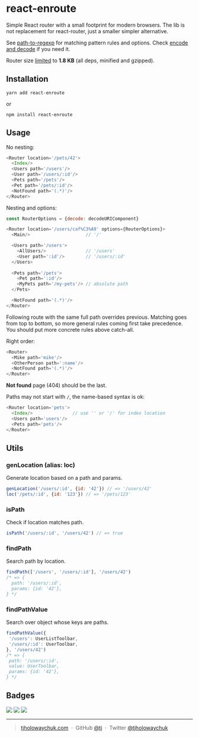 # react-enroute

Simple React router with a small footprint for modern browsers. The lib is not
replacement for react-router, just a smaller simpler alternative.

See [path-to-regexp](https://github.com/pillarjs/path-to-regexp#usage)
for matching pattern rules and options. Check
[encode and decode](https://github.com/pillarjs/path-to-regexp#match)
if you need it.

Router size [limited](https://github.com/ai/size-limit) to **1.8 KB**
(all deps, minified and gzipped).

## Installation

```console
yarn add react-enroute
```

or

```console
npm install react-enroute
```

## Usage

No nesting:

```js
<Router location='/pets/42'>
  <Index/>
  <Users path='/users'/>
  <User path='/users/:id'/>
  <Pets path='/pets'/>
  <Pet path='/pets/:id'/>
  <NotFound path='(.*)'/>
</Router>
```

Nesting and options:

```js
const RouterOptions = {decode: decodeURIComponent}

<Router location='/users/caf%C3%A9' options={RouterOptions}>
  <Main/>                     // '/'

  <Users path='/users'>
    <AllUsers/>               // '/users'
    <User path=':id'/>        // '/users/:id'
  </Users>
    
  <Pets path='/pets'>
    <Pet path=':id'/>
    <MyPets path='/my-pets'/> // absolute path
  </Pets>

  <NotFound path='(.*)'/>
</Router>
```

Following route with the same full path overrides previous. Matching goes
from top to bottom, so more general rules coming first take precedence. You
should put more concrete rules above catch-all.

Right order:

```js
<Router>
  <Mike path='mike'/>
  <OtherPerson path=':name'/>
  <NotFound path='(.*)'/>
</Router>
```

**Not found** page (404) should be the last.

Paths may not start with `/`, the name-based syntax is ok:

```js
<Router location='pets'>
  <Index/>               // use '' or '/' for index location
  <Users path='users'/>
  <Pets path='pets'/>
</Router>
```

## Utils

### genLocation (alias: loc)

Generate location based on a path and params.

```js
genLocation('/users/:id', {id: '42'}) // => '/users/42'
loc('/pets/:id', {id: '123'}) // => '/pets/123'
```

### isPath

Check if location matches path.

```js
isPath('/users/:id', '/users/42') // => true
```

### findPath

Search path by location.

```js
findPath(['/users', '/users/:id'], '/users/42')
/* => {
  path: '/users/:id',
  params: {id: '42'},
} */
```

### findPathValue

Search over object whose keys are paths.

```js
findPathValue({
 '/users': UserListToolbar,
 '/users/:id': UserToolbar,
}, '/users/42')
/* => {
 path: '/users/:id',
 value: UserToolbar,
 params: {id: '42'},
} */
```

## Badges

![](https://img.shields.io/badge/license-MIT-blue.svg)
![](https://img.shields.io/badge/status-stable-green.svg)
[![](http://apex.sh/images/badge.svg)](https://apex.sh/ping/)

---

> [tjholowaychuk.com](http://tjholowaychuk.com) &nbsp;&middot;&nbsp;
> GitHub [@tj](https://github.com/tj) &nbsp;&middot;&nbsp;
> Twitter [@tjholowaychuk](https://twitter.com/tjholowaychuk)
